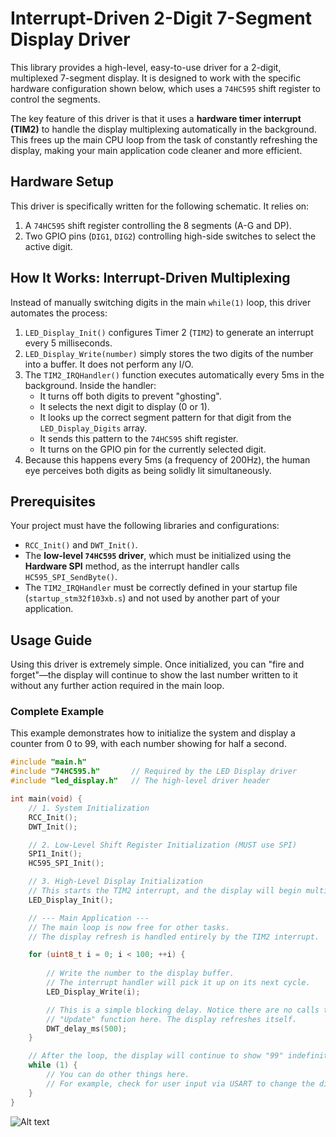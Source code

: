 
# Interrupt-Driven 2-Digit 7-Segment Display Driver

This library provides a high-level, easy-to-use driver for a 2-digit, multiplexed 7-segment display. It is designed to work with the specific hardware configuration shown below, which uses a `74HC595` shift register to control the segments.

The key feature of this driver is that it uses a **hardware timer interrupt (TIM2)** to handle the display multiplexing automatically in the background. This frees up the main CPU loop from the task of constantly refreshing the display, making your main application code cleaner and more efficient.

## Hardware Setup

This driver is specifically written for the following schematic. It relies on:
1.  A `74HC595` shift register controlling the 8 segments (A-G and DP).
2.  Two GPIO pins (`DIG1`, `DIG2`) controlling high-side switches to select the active digit.



## How It Works: Interrupt-Driven Multiplexing

Instead of manually switching digits in the main `while(1)` loop, this driver automates the process:

1.  `LED_Display_Init()` configures Timer 2 (`TIM2`) to generate an interrupt every 5 milliseconds.
2.  `LED_Display_Write(number)` simply stores the two digits of the number into a buffer. It does not perform any I/O.
3.  The `TIM2_IRQHandler()` function executes automatically every 5ms in the background. Inside the handler:
    *   It turns off both digits to prevent "ghosting".
    *   It selects the next digit to display (0 or 1).
    *   It looks up the correct segment pattern for that digit from the `LED_Display_Digits` array.
    *   It sends this pattern to the `74HC595` shift register.
    *   It turns on the GPIO pin for the currently selected digit.
4.  Because this happens every 5ms (a frequency of 200Hz), the human eye perceives both digits as being solidly lit simultaneously.

## Prerequisites

Your project must have the following libraries and configurations:
*   `RCC_Init()` and `DWT_Init()`.
*   The **low-level `74HC595` driver**, which must be initialized using the **Hardware SPI** method, as the interrupt handler calls `HC595_SPI_SendByte()`.
*   The `TIM2_IRQHandler` must be correctly defined in your startup file (`startup_stm32f103xb.s`) and not used by another part of your application.

## Usage Guide

Using this driver is extremely simple. Once initialized, you can "fire and forget"—the display will continue to show the last number written to it without any further action required in the main loop.

### Complete Example

This example demonstrates how to initialize the system and display a counter from 0 to 99, with each number showing for half a second.

```c
#include "main.h"
#include "74HC595.h"       // Required by the LED Display driver
#include "led_display.h"   // The high-level driver header

int main(void) {
    // 1. System Initialization
    RCC_Init();
    DWT_Init();

    // 2. Low-Level Shift Register Initialization (MUST use SPI)
    SPI1_Init();
    HC595_SPI_Init();

    // 3. High-Level Display Initialization
    // This starts the TIM2 interrupt, and the display will begin multiplexing immediately.
    LED_Display_Init();

    // --- Main Application ---
    // The main loop is now free for other tasks.
    // The display refresh is handled entirely by the TIM2 interrupt.

    for (uint8_t i = 0; i < 100; ++i) {
        
        // Write the number to the display buffer.
        // The interrupt handler will pick it up on its next cycle.
        LED_Display_Write(i);

        // This is a simple blocking delay. Notice there are no calls to an
        // "Update" function here. The display refreshes itself.
        DWT_delay_ms(500);
    }

    // After the loop, the display will continue to show "99" indefinitely.
    while (1) {
        // You can do other things here.
        // For example, check for user input via USART to change the displayed number.
    }
}
```

![Alt text](schematic.png?raw=true "schematic")